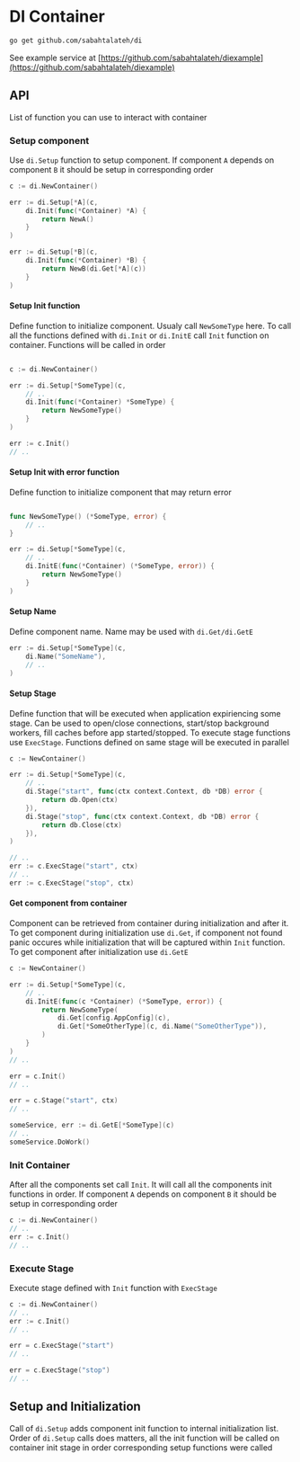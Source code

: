 # DI Container

```sh
go get github.com/sabahtalateh/di
```

See example service at [https://github.com/sabahtalateh/diexample](https://github.com/sabahtalateh/diexample)

## API

List of function you can use to interact with container

### Setup component

Use `di.Setup` function to setup component. If component `A` depends on component `B` it should be setup in corresponding order

```go
c := di.NewContainer()

err := di.Setup[*A](c, 
    di.Init(func(*Container) *A) {
        return NewA()
    }
)

err := di.Setup[*B](c, 
    di.Init(func(*Container) *B) {
        return NewB(di.Get[*A](c))
    }
)
```

#### Setup Init function

Define function to initialize component. Usualy call `NewSomeType` here. To call all the functions defined with `di.Init` or `di.InitE` call `Init` function on container. Functions will be called in order
```go

c := di.NewContainer()

err := di.Setup[*SomeType](c,
    // ..
    di.Init(func(*Container) *SomeType) {
        return NewSomeType()
    }
)

err := c.Init()
// ..

```

#### Setup Init with error function

Define function to initialize component that may return error

```go

func NewSomeType() (*SomeType, error) {
    // ..
}

err := di.Setup[*SomeType](c,
    // ..
    di.InitE(func(*Container) (*SomeType, error)) {
        return NewSomeType()
    }
)
```

#### Setup Name

Define component name. Name may be used with `di.Get/di.GetE`

```go
err := di.Setup[*SomeType](c,
    di.Name("SomeName"),
    // ..
)
```

#### Setup Stage

Define function that will be executed when application expiriencing some stage. Can be used to open/close connections, start/stop background workers, fill caches before app started/stopped. To execute stage functions use `ExecStage`. Functions defined on same stage will be executed in parallel

```go
c := NewContainer()

err := di.Setup[*SomeType](c,
    // ..
    di.Stage("start", func(ctx context.Context, db *DB) error {
        return db.Open(ctx)
    }),
    di.Stage("stop", func(ctx context.Context, db *DB) error {
        return db.Close(ctx)
    }),
)

// ..
err := c.ExecStage("start", ctx)
// ..
err := c.ExecStage("stop", ctx)
```

#### Get component from container

Component can be retrieved from container during initialization and after it. To get component during initialization use `di.Get`, if component not found panic occures while initialization that will be captured within `Init` function. To get component after initialization use `di.GetE`

```go
c := NewContainer()

err := di.Setup[*SomeType](c,
    // ..
    di.InitE(func(c *Container) (*SomeType, error)) {
        return NewSomeType(
            di.Get[config.AppConfig](c),
            di.Get[*SomeOtherType](c, di.Name("SomeOtherType")),
        )
    }
)
// ..

err = c.Init()
// ..

err = c.Stage("start", ctx)
// ..

someService, err := di.GetE[*SomeType](c)
// ..
someService.DoWork()
```

### Init Container

After all the components set call `Init`. It will call all the components init functions in order. If component `A` depends on component `B` it should be setup in corresponding order

```go
c := di.NewContainer()
// ..
err := c.Init()
// ..
```

### Execute Stage
Execute stage defined with `Init` function with `ExecStage`
```go
c := di.NewContainer()
// ..
err := c.Init()
// ..

err = c.ExecStage("start")
// ..

err = c.ExecStage("stop")
// ..
```

## Setup and Initialization
Call of `di.Setup` adds component init function to internal initialization list. Order of `di.Setup` calls does matters, all the init function will be called on container init stage in order corresponding setup functions were called

